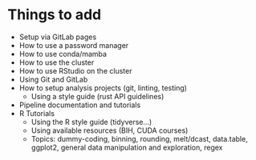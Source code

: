 # Things to add

* Setup via GitLab pages
* How to use a password manager
* How to use conda/mamba
* How to use the cluster
* How to use RStudio on the cluster
* Using Git and GitLab
* How to setup analysis projects (git, linting, testing)
    * Using a style guide (rust API guidelines)
* Pipeline documentation and tutorials
* R Tutorials
    * Using the R style guide (tidyverse...)
    * Using available resources (BIH, CUDA courses)
    * Topics: dummy-coding, binning, rounding, melt/dcast, data.table, ggplot2,
      general data manipulation and exploration, regex
